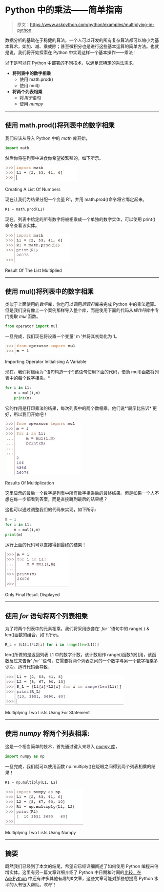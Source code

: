 # Python 中的乘法——简单指南

> 原文：<https://www.askpython.com/python/examples/multiplying-in-python>

数据分析的基础在于稳健的算法。一个人可以开发的所有复杂算法都可以缩小为基本算术，如加、减、乘或除；甚至微积分也是进行这些基本运算的简单方法。也就是说，我们将开始探索在 Python 中实现这样一个基本操作——乘法！

以下是可以在 Python 中部署的不同技术，以满足您特定的乘法需求，

*   **将列表中的数字相乘**
    *   使用 math.prod()
    *   使用 mul()
*   **将两个列表相乘**
    *   将*用于*语句
    *   使用 *numpy*

* * *

## 使用 math.prod()将列表中的数字相乘

我们应该从导入 Python 中的 *math* 库开始，

```py
import math

```

然后你将在列表中进食你希望被繁殖的，如下所示。

![Creating A List Of Numbers](img/4c365193a1eb61855454938e28bb4ee5.png)

Creating A List Of Numbers

现在让我们为结果分配一个变量 R1，并用 math.prod()命令将它绑定起来。

```py
R1 = math.prod(L1)

```

现在，列表中给定的所有数字将被相乘成一个单独的数字实体，可以使用 print()命令查看该实体。

![Result Of The List Multiplied](img/b337f37623ec0fce4128487269c49d1c.png)

Result Of The List Multiplied

* * *

## 使用 mul()将列表中的数字相乘

类似于上面使用的*数学*库，你也可以调用*运算符*库来完成 Python 中的乘法运算。但是我们没有像上一个案例那样导入整个库，而是使用下面的代码从*操作符*库中专门提取 *mul* 函数。

```py
from operator import mul

```

一旦完成，我们现在将设置一个变量' m '并将其初始化为 1。

![Importing Operator Initialising A Variable](img/e7c3b1f64227bf5e5f3317c09e1b76ef.png)

Importing Operator Initialising A Variable

现在，我们将继续为''语句构造一个*,该语句使用下面的代码，借助 mul()函数将列表中的每个数字相乘。*

```py
for i in L1:
    m = mul(i,m)
    print(m)

```

它的作用是打印乘法的结果，每次列表中的两个数相乘。他们说*‘展示比告诉*’更好，所以我们开始吧！

![Results Of Multiplication](img/73a3b29bc5b11b2c29b52895257d0950.png)

Results Of Multiplication

这里显示的最后一个数字是列表中所有数字相乘后的最终结果。但是如果一个人不想在每一步都看到答案，而是直接跳到最后的结果呢？

这也可以通过调整我们的代码来实现，如下所示:

```py
m = 1
for i in L1:
    m = mul(i,m)
print(m)

```

运行上面的代码可以直接得到最终的结果！

![Only Final Result Displayed](img/af566b5e26dbdf079ca718f0eabbc923.png)

Only Final Result Displayed

* * *

## 使用 *for* 语句将两个列表相乘

为了将两个列表中的元素相乘，我们将采用嵌套在' *for'* '语句中的 range( ) & len()函数的组合，如下所示。

```py
R_L = [L1[i]*L2[i] for i in range(len(L1))]

```

len()所做的是返回列表 L1 中的数字计数，该计数用作 range()函数的引用，该函数反过来告诉' *for'* '语句，它需要将两个列表之间的一个数字与另一个数字相乘多少次。运行代码会导致，

![Multiplying Two Lists Using For Statement](img/f0b80ca9d1941a4a348873681f797afe.png)

Multiplying Two Lists Using For Statement

* * *

## 使用 *numpy* 将两个列表相乘:

这是一个相当简单的技术，首先通过键入来导入 [*numpy* 库](https://www.askpython.com/python-modules/numpy/numpy-average-function)，

```py
import numpy as np

```

一旦完成，我们就可以使用函数 np.multiply()在眨眼之间得到两个列表相乘的结果！

```py
R1 = np.multiply(L1, L2)

```

![Multiplying Two Lists Using Numpy](img/e47f2eaa63507e10a08c88e4f77307c2.png)

Multiplying Two Lists Using Numpy

* * *

## 摘要

既然我们已经到了本文的结尾，希望它已经详细阐述了如何使用 Python 编程来倍增实体。这里有另一篇文章详细介绍了 Python 中日期和时间的[比较。在](https://www.askpython.com/python/examples/comparing-date-time-in-python) [AskPython](https://www.askpython.com/) 中还有许多其他有趣的&文章，这些文章可能对那些想提高 Python 水平的人有很大帮助。*欢呼*！